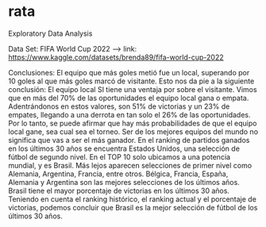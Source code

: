 # rata
Exploratory Data Analysis 

Data Set: FIFA World Cup 2022 --> link: https://www.kaggle.com/datasets/brenda89/fifa-world-cup-2022

Conclusiones:
El equipo que más goles metió fue un local, superando por 10 goles al que más goles marcó de visitante. Esto nos da pie a la siguiente conclusión:
El equipo local SI tiene una ventaja por sobre el visitante. Vimos que en más del 70% de las oportunidades el equipo local gana o empata. Adentrándonos en estos valores, son 51% de victorias y un 23% de empates, llegando a una derrota en tan solo el 26% de las oportunidades. Por lo tanto, se puede afirmar que hay más probabilidades de que el equipo local gane, sea cual sea el torneo. 
Ser de los mejores equipos del mundo no significa que vas a ser el más ganador. En el ranking de partidos ganados en los últimos 30 años se encuentra Estados Unidos, una selección de fútbol de segundo nivel. En el TOP 10 solo ubicamos a una potencia mundial, y es Brasil. Más lejos aparecen selecciones de primer nivel como Alemania, Argentina, Francia, entre otros. 
Bélgica, Francia, España, Alemania y Argentina son las mejores selecciones de los últimos años. 
Brasil tiene el mayor porcentaje de victorias en los últimos 30 años. 
Teniendo en cuenta el ranking histórico, el ranking actual y el porcentaje de victorias, podemos concluir que Brasil es la mejor selección de fútbol de los últimos 30 años. 
